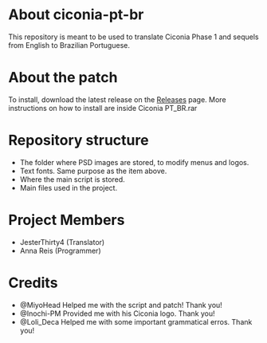 # About ciconia-pt-br
This repository is meant to be used to translate Ciconia Phase 1 and sequels from English to Brazilian Portuguese.

# About the patch
To install, download the latest release on the [Releases](https://github.com/JesterThirty4/ciconia-pt-br/releases) page. More instructions on how to install are inside Ciconia PT_BR.rar

# Repository structure

- The folder where PSD images are stored, to modify menus and logos.
- Text fonts. Same purpose as the item above.
- Where the main script is stored.
- Main files used in the project.

# Project Members
- JesterThirty4 (Translator)
- Anna Reis (Programmer)

# Credits
- @MiyoHead Helped me with the script and patch! Thank you!
- @Inochi-PM Provided me with his Ciconia logo. Thank you!
- @Loli_Deca Helped me with some important grammatical erros. Thank you!
